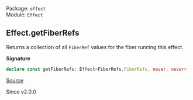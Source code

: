 Package: `effect`<br />
Module: `Effect`<br />

## Effect.getFiberRefs

Returns a collection of all `FiberRef` values for the fiber running this
effect.

**Signature**

```ts
declare const getFiberRefs: Effect<FiberRefs.FiberRefs, never, never>
```

[Source](https://github.com/Effect-TS/effect/tree/main/packages/effect/src/Effect.ts#L10422)

Since v2.0.0